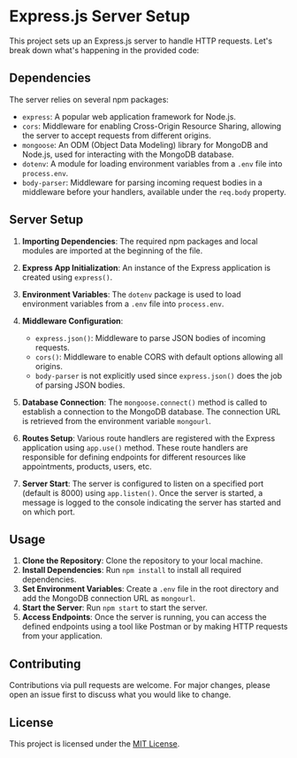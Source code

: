 # Express.js Server Setup

This project sets up an Express.js server to handle HTTP requests. Let's break down what's happening in the provided code:

## Dependencies

The server relies on several npm packages:

- `express`: A popular web application framework for Node.js.
- `cors`: Middleware for enabling Cross-Origin Resource Sharing, allowing the server to accept requests from different origins.
- `mongoose`: An ODM (Object Data Modeling) library for MongoDB and Node.js, used for interacting with the MongoDB database.
- `dotenv`: A module for loading environment variables from a `.env` file into `process.env`.
- `body-parser`: Middleware for parsing incoming request bodies in a middleware before your handlers, available under the `req.body` property.

## Server Setup

1. **Importing Dependencies**: The required npm packages and local modules are imported at the beginning of the file.

2. **Express App Initialization**: An instance of the Express application is created using `express()`.

3. **Environment Variables**: The `dotenv` package is used to load environment variables from a `.env` file into `process.env`.

4. **Middleware Configuration**: 
   - `express.json()`: Middleware to parse JSON bodies of incoming requests.
   - `cors()`: Middleware to enable CORS with default options allowing all origins.
   - `body-parser` is not explicitly used since `express.json()` does the job of parsing JSON bodies.

5. **Database Connection**: The `mongoose.connect()` method is called to establish a connection to the MongoDB database. The connection URL is retrieved from the environment variable `mongourl`.

6. **Routes Setup**: Various route handlers are registered with the Express application using `app.use()` method. These route handlers are responsible for defining endpoints for different resources like appointments, products, users, etc.

7. **Server Start**: The server is configured to listen on a specified port (default is 8000) using `app.listen()`. Once the server is started, a message is logged to the console indicating the server has started and on which port.

## Usage

1. **Clone the Repository**: Clone the repository to your local machine.
2. **Install Dependencies**: Run `npm install` to install all required dependencies.
3. **Set Environment Variables**: Create a `.env` file in the root directory and add the MongoDB connection URL as `mongourl`.
4. **Start the Server**: Run `npm start` to start the server.
5. **Access Endpoints**: Once the server is running, you can access the defined endpoints using a tool like Postman or by making HTTP requests from your application.

## Contributing

Contributions via pull requests are welcome. For major changes, please open an issue first to discuss what you would like to change.

## License

This project is licensed under the [MIT License](LICENSE).

